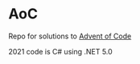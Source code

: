 # AoC
Repo for solutions to <a href="https://adventofcode.com/">Advent of Code</a>

2021 code is C# using .NET 5.0

